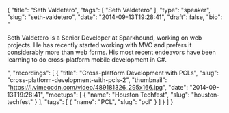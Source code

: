 {
  "title": "Seth Valdetero",
  "tags": [
    "Seth Valdetero"
  ],
  "type": "speaker",
  "slug": "seth-valdetero",
  "date": "2014-09-13T19:28:41",
  "draft": false,
  "bio": "<p>Seth Valdetero is a Senior Developer at Sparkhound, working on web projects. He has recently started      working with MVC and prefers it considerably more than web forms. His most recent endeavors have been learning to do cross-platform mobile development in C#.</p>",
  "recordings": [
    {
      "title": "Cross-platform Development with PCLs",
      "slug": "cross-platform-development-with-pcls-2",
      "thumbnail": "https://i.vimeocdn.com/video/489181326_295x166.jpg",
      "date": "2014-09-13T19:28:41",
      "meetups": [
        {
          "name": "Houston Techfest",
          "slug": "houston-techfest"
        }
      ],
      "tags": [
        {
          "name": "PCL",
          "slug": "pcl"
        }
      ]
    }
  ]
}